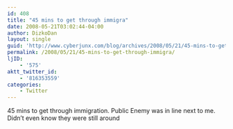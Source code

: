 ```yaml
---
id: 408
title: "45 mins to get through immigra"
date: 2008-05-21T03:02:44-04:00
author: DizkoDan
layout: single
guid: 'http://www.cyberjunx.com/blog/archives/2008/05/21/45-mins-to-get-through-immigra/'
permalink: /2008/05/21/45-mins-to-get-through-immigra/
ljID:
    - '575'
aktt_twitter_id:
    - '816353559'
categories:
    - Twitter
---
```


45 mins to get through immigration. Public Enemy was in line next to me. Didn’t even know they were still around